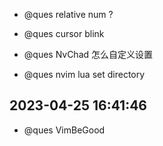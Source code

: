 - @ques relative num ?

- @ques cursor blink

- @ques NvChad 怎么自定义设置

- @ques nvim lua set directory

## 2023-04-25 16:41:46

- @ques VimBeGood
